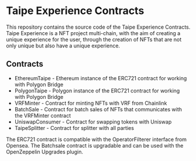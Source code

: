 # Taipe Experience Contracts
This repository contains the source code of the Taipe Experience Contracts. Taipe Experience is a NFT project multi-chain, with the aim of creating a unique experience for the user, through the creation of NFTs that are not only unique but also have a unique experience.

## Contracts

- EthereumTaipe - Ethereum instance of the ERC721 contract for working with Polygon Bridge
- PolygonTaipe - Polygon instance of the ERC721 contract for working with Polygon Bridge
- VRFMinter - Contract for minting NFTs with VRF from Chainlink
- BatchSale - Contract for batch sales of NFTs that communicates with the VRFMinter contract
- UniswapConsumer - Contract for swapping tokens with Uniswap
- TaipeSplitter - Contract for splitter with all parties


The ERC721 contract is compatible with the OperatorFilterer interface from Opensea. The Batchsale contract is upgradable and can be used with the OpenZeppelin Upgrades plugin.
